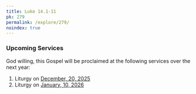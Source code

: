 ```yaml
---
title: Luke 14.1-11
pk: 279
permalink: /explore/279/
noindex: true
---
```


### Upcoming Services

God willing, this Gospel will be proclaimed at the following services over the next year:


1. Liturgy on [December, 20, 2025](https://orthocal.info/readings/gregorian/2025/12/20/)
1. Liturgy on [January, 10, 2026](https://orthocal.info/readings/gregorian/2026/01/10/)
